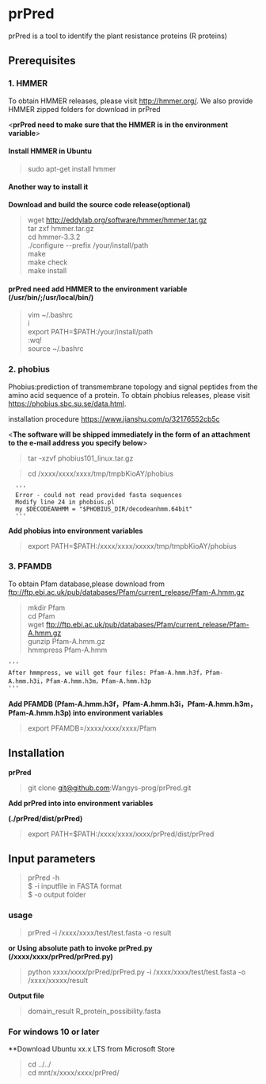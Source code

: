 # <prPred>
   
# prPred
prPred is a tool to identify the plant resistance proteins (R proteins) 


## **Prerequisites**


### 1. **HMMER**

   To obtain HMMER releases, please visit http://hmmer.org/. 
   We also provide  HMMER zipped folders for download in prPred
   
   
   <**prPred need to make sure that the HMMER is in the environment variable**>
   
   
   #### **Install HMMER in Ubuntu**  
   
   > sudo apt-get install hmmer
   
   #### **Another way to install it**
   **Download and build the source code release(optional)**
   
   > wget http://eddylab.org/software/hmmer/hmmer.tar.gz  
   tar zxf hmmer.tar.gz  
   cd hmmer-3.3.2  
   ./configure --prefix /your/install/path  
   make  
   make check  
   > make install  
 
   #### **prPred need add HMMER to the environment variable (/usr/bin/;/usr/local/bin/)**
   > vim ~/.bashrc    
   i    
   export PATH=$PATH:/your/install/path  
   :wq!  
   > source ~/.bashrc  

### 2. **phobius**

   Phobius:prediction of transmembrane topology and signal peptides from the amino acid sequence of a protein.
   To obtain phobius releases, please visit https://phobius.sbc.su.se/data.html.  
   
   installation procedure  https://www.jianshu.com/p/32176552cb5c
   
   <**The software will be shipped immediately in the form of an attachment to the e-mail address you specify below**>
    
   > tar -xzvf phobius101_linux.tar.gz  

   > cd /xxxx/xxxx/xxxx/tmp/tmpbKioAY/phobius
   
      '''
      Error - could not read provided fasta sequences
      Modify line 24 in phobius.pl
      my $DECODEANHMM = "$PHOBIUS_DIR/decodeanhmm.64bit"
      '''
   
   **Add phobius into environment variables**
   
   > export PATH=$PATH:/xxxx/xxxx/xxxxx/tmp/tmpbKioAY/phobius  
  
  
   
### 3. **PFAMDB**

   To obtain Pfam database,please download from  ftp://ftp.ebi.ac.uk/pub/databases/Pfam/current_release/Pfam-A.hmm.gz
   
   > mkdir Pfam  
     cd Pfam  
     wget ftp://ftp.ebi.ac.uk/pub/databases/Pfam/current_release/Pfam-A.hmm.gz  
     gunzip Pfam-A.hmm.gz   
   > hmmpress Pfam-A.hmm  
   
    '''
    After hmmpress, we will get four files: Pfam-A.hmm.h3f，Pfam-A.hmm.h3i，Pfam-A.hmm.h3m，Pfam-A.hmm.h3p
    '''
   
   **Add PFAMDB (Pfam-A.hmm.h3f，Pfam-A.hmm.h3i，Pfam-A.hmm.h3m，Pfam-A.hmm.h3p) into environment variables** 
   
   > export PFAMDB=/xxxx/xxxx/xxxx/Pfam  


## **Installation**


**prPred**

> git clone git@github.com:Wangys-prog/prPred.git  

**Add prPred into into environment variables**

**(./prPred/dist/prPred)**

> export PATH=$PATH:/xxxx/xxxx/xxxx/prPred/dist/prPred  


## Input parameters


> prPred -h  
$ -i  inputfile in FASTA format  
$ -o  output folder  

### usage

> prPred -i /xxxx/xxxx/test/test.fasta -o result  

**or**
**Using absolute path to invoke prPred.py (/xxxx/xxxx/prPred/prPred.py)**

> python xxxx/xxxx/prPred/prPred.py -i /xxxx/xxxx/test/test.fasta -o /xxxx/xxxxx/result  


**Output file**

> domain_result 
> R_protein_possibility.fasta
 
 
### For windows 10 or later

**Download Ubuntu xx.x LTS from Microsoft Store

> cd ../../  
> cd mnt/x/xxxx/xxxx/prPred/  


